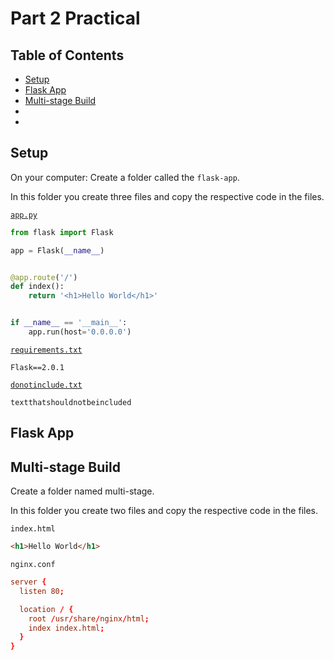 # Part 2 Practical

## Table of Contents

- [Setup](#setup)
- [Flask App](#flask-app)
- [Multi-stage Build](#multi-stage-build)
- [](#)
- [](#)

## Setup

On your computer: Create a folder called the `flask-app`.

In this folder you create three files and copy the respective code in the files.

[`app.py`](flask-app/app.py)

```python
from flask import Flask

app = Flask(__name__)


@app.route('/')
def index():
    return '<h1>Hello World</h1>'


if __name__ == '__main__':
    app.run(host='0.0.0.0')
```

[`requirements.txt`](flask-app/requirements.txt)

```text
Flask==2.0.1
```

[`donotinclude.txt`](flask-app/donotinclude.txt)

```text
textthatshouldnotbeincluded
```

## Flask App

## Multi-stage Build

Create a folder named multi-stage.

In this folder you create two files and copy the respective code in the files.

`index.html`

```html
<h1>Hello World</h1>
```

`nginx.conf`

```nginx.conf
server {
  listen 80;

  location / {
    root /usr/share/nginx/html;
    index index.html;
  }
}
```


